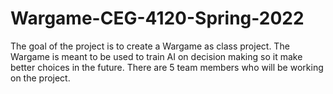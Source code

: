 # Wargame-CEG-4120-Spring-2022
The goal of the project is to create a Wargame as class project. The Wargame is meant to be used to train AI on decision making so it make better choices in the future. 
There are 5 team members who will be working on the project. 

